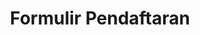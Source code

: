 ---
layout: $layouts/form.astro
title: Formulir Pendaftaran
form:
  - set: Data Pribadi
    items:
      - name: Nama Lengkap
        required: true
      - name: Asal PW KAMMI
        type: select
        required: true
        options:
          - PW KAMMI Kalteng
          - PW KAMMI Kalsel
          - PW KAMMI Kalbar
          - PW KAMMI Kaltimtara
          - Lainnya
      - name: Asal PD KAMMI
        required: true
      - name: Nomor HP/WhatsApp
        type: tel
        required: true
      - name: Alamat Email
        type: email
        required: true
  - set: Data Kelengkapan
    items: 
      - name: Tahun DM1
        required: true
      - name: Lokasi DM1
        required: true
      - name: Tahun DM2
        required: true
      - name: Lokasi DM2
        required: true
      - name: Tahun DPMK/TPN
        required: true
      - name: Lokasi DPMK/TPN
        required: true
      - name: Tahun TFI/TPN
      - name: Lokasi TFI/TPN
  - set: Unggah Berkas
    items: 
      - name: Curriculum Vitae (pdf/doc)
        type: file
      - name: Surat Rekomendasi Ketua Umum PW/PD (pdf/doc)
        type: file
      - name: Surat Keterangan Telah Tersertifikasi AB2 (pdf/doc)
        type: file
      - name: Surat Keterangan Telah Terbina (pdf/doc)
        type: file
      - name: Surat Pernyataan Kesediaan Menjadi Pimpinan PW/PD/Pengurus Pusat KAMMI (pdf/doc)
        type: file
      - name: Sertifikat DPMK/Surat Keterangan Pemandu (pdf/doc)
        type: file
      - name: Surat Keterangan Aktif (pdf/doc)
        type: file
      - name: Surat Rekomendasi Tokoh (pdf/doc)
        type: file
  - set: Latar Belakang
    items: 
      - name: Ceritakan sedikit tentang diri antum.
        type: textarea
      - name: Mengapa antum harus mengikuti DM3 KAMMI Kalsel-Kalteng 2021?
        type: textarea
      - name: Apakah antum mengetahui peran dan fungsi AB3?
        type: textarea
      - name: Apa yang akan antum lakukan pasca lulus DM3 KAMMI Kalsel-Kalteng 2021?
        type: textarea

---